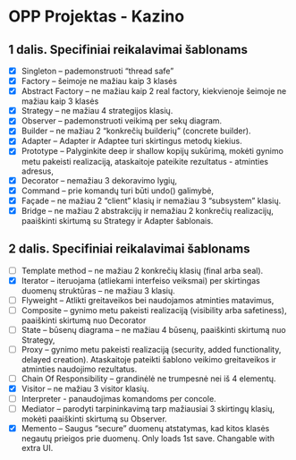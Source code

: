 # OPP Projektas - Kazino

## 1 dalis. Specifiniai reikalavimai šablonams

- [x] Singleton – pademonstruoti “thread safe”
- [x] Factory – šeimoje ne mažiau kaip 3 klasės
- [x] Abstract Factory – ne mažiau kaip 2 real factory, kiekvienoje šeimoje ne mažiau kaip 3 klasės
- [x] Strategy – ne mažiau 4 strategijos klasių.
- [x] Observer – pademonstruoti veikimą per sekų diagram.
- [x] Builder – ne mažiau 2 “konkrečių builderių” (concrete builder).
- [x] Adapter – Adapter ir Adaptee turi skirtingus metodų kiekius.
- [x] Prototype – Palyginkite deep ir shallow kopijų sukūrimą, mokėti gynimo metu pakeisti realizaciją, ataskaitoje pateikite rezultatus - atminties adresus,
- [x] Decorator – nemažiau 3 dekoravimo lygių,
- [x] Command – prie komandų turi būti undo() galimybė,
- [x] Façade – ne mažiau 2 “client” klasių ir nemažiau 3 “subsystem” klasių.
- [x] Bridge – ne mažiau 2 abstrakcijų ir nemažiau 2 konkrečių realizacijų, paaiškinti skirtumą su Strategy ir Adapter šablonais.

## 2 dalis. Specifiniai reikalavimai šablonams

- [ ] Template method – ne mažiau 2 konkrečių klasių (final arba seal).
- [x] Iterator – iteruojama (atliekami interfeiso veiksmai) per skirtingas duomenų struktūras – ne mažiau 3 klasių.
- [ ] Flyweight – Atlikti greitaveikos bei naudojamos atminties matavimus,
- [ ] Composite – gynimo metu pakeisti realizaciją (visibility arba safetiness), paaiškinti skirtumą nuo Decorator
- [ ] State – būsenų diagrama – ne mažiau 4 būsenų, paaiškinti skirtumą nuo Strategy,
- [ ] Proxy – gynimo metu pakeisti realizaciją (security, added functionality, delayed creation). Ataskaitoje pateikti šablono veikimo greitaveikos ir atminties naudojimo rezultatus.
- [ ] Chain Of Responsibility – grandinėlė ne trumpesnė nei iš 4 elementų.
- [x] Visitor – ne mažiau 3 visitor klasių.
- [ ] Interpreter - panaudojimas komandoms per concole.
- [ ] Mediator – parodyti tarpininkavimą tarp mažiausiai 3 skirtingų klasių, mokėti paaiškinti skirtumą su Observer.
- [x] Memento – Saugus “secure” duomenų atstatymas, kad kitos klasės negautų prieigos prie duomenų. Only loads 1st save. Changable with extra UI.
